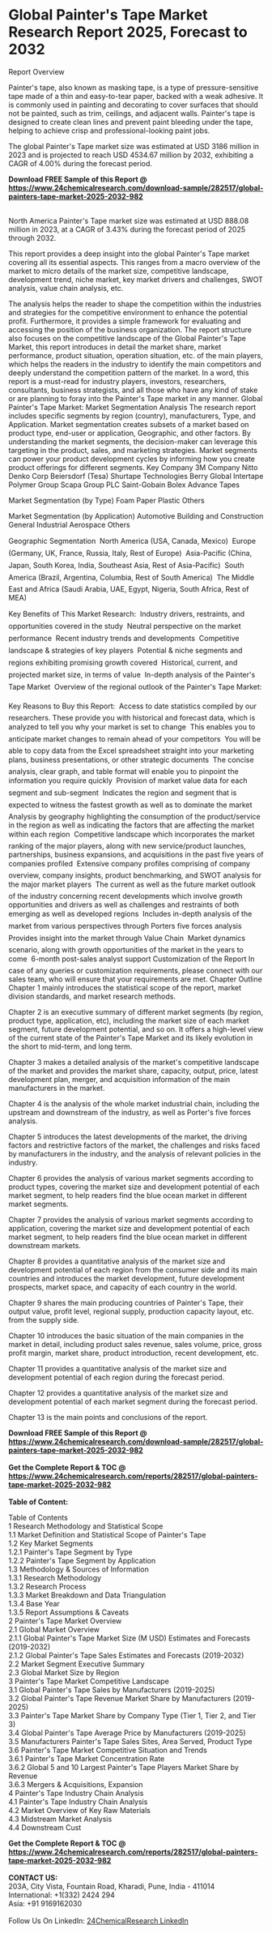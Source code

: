 <h1>Global Painter's Tape Market Research Report 2025, Forecast to 2032</h1><p>Report Overview</p><p>
Painter's tape, also known as masking tape, is a type of pressure-sensitive tape made of a thin and easy-to-tear paper, backed with a weak adhesive. It is commonly used in painting and decorating to cover surfaces that should not be painted, such as trim, ceilings, and adjacent walls. Painter's tape is designed to create clean lines and prevent paint bleeding under the tape, helping to achieve crisp and professional-looking paint jobs.</p><p>
The global Painter's Tape market size was estimated at USD 3186 million in 2023 and is projected to reach USD 4534.67 million by 2032, exhibiting a CAGR of 4.00% during the forecast period.</p><div><b>Download FREE Sample of this Report @ 
            <a href="https://www.24chemicalresearch.com/download-sample/282517/global-painters-tape-market-2025-2032-982">
            https://www.24chemicalresearch.com/download-sample/282517/global-painters-tape-market-2025-2032-982</a></b></div><br><p>
North America Painter's Tape market size was estimated at USD 888.08 million in 2023, at a CAGR of 3.43% during the forecast period of 2025 through 2032.</p><p>
This report provides a deep insight into the global Painter's Tape market covering all its essential aspects. This ranges from a macro overview of the market to micro details of the market size, competitive landscape, development trend, niche market, key market drivers and challenges, SWOT analysis, value chain analysis, etc.</p><p>
The analysis helps the reader to shape the competition within the industries and strategies for the competitive environment to enhance the potential profit. Furthermore, it provides a simple framework for evaluating and accessing the position of the business organization. The report structure also focuses on the competitive landscape of the Global Painter's Tape Market, this report introduces in detail the market share, market performance, product situation, operation situation, etc. of the main players, which helps the readers in the industry to identify the main competitors and deeply understand the competition pattern of the market.
In a word, this report is a must-read for industry players, investors, researchers, consultants, business strategists, and all those who have any kind of stake or are planning to foray into the Painter's Tape market in any manner.
Global Painter's Tape Market: Market Segmentation Analysis
The research report includes specific segments by region (country), manufacturers, Type, and Application. Market segmentation creates subsets of a market based on product type, end-user or application, Geographic, and other factors. By understanding the market segments, the decision-maker can leverage this targeting in the product, sales, and marketing strategies. Market segments can power your product development cycles by informing how you create product offerings for different segments.
Key Company
3M Company
Nitto Denko Corp
Beiersdorf (Tesa)
Shurtape Technologies
Berry Global
Intertape Polymer Group
Scapa Group PLC
Saint-Gobain
Bolex
Advance Tapes</p><p>
Market Segmentation (by Type)
Foam
Paper
Plastic
Others</p><p>
Market Segmentation (by Application)
Automotive
Building and Construction
General Industrial
Aerospace
Others</p><p>
Geographic Segmentation
 North America (USA, Canada, Mexico)
 Europe (Germany, UK, France, Russia, Italy, Rest of Europe)
 Asia-Pacific (China, Japan, South Korea, India, Southeast Asia, Rest of Asia-Pacific)
 South America (Brazil, Argentina, Columbia, Rest of South America)
 The Middle East and Africa (Saudi Arabia, UAE, Egypt, Nigeria, South Africa, Rest of MEA)</p><p>
Key Benefits of This Market Research:
 Industry drivers, restraints, and opportunities covered in the study
 Neutral perspective on the market performance
 Recent industry trends and developments
 Competitive landscape &amp; strategies of key players
 Potential &amp; niche segments and regions exhibiting promising growth covered
 Historical, current, and projected market size, in terms of value
 In-depth analysis of the Painter's Tape Market
 Overview of the regional outlook of the Painter's Tape Market:</p><p>
Key Reasons to Buy this Report:
 Access to date statistics compiled by our researchers. These provide you with historical and forecast data, which is analyzed to tell you why your market is set to change
 This enables you to anticipate market changes to remain ahead of your competitors
 You will be able to copy data from the Excel spreadsheet straight into your marketing plans, business presentations, or other strategic documents
 The concise analysis, clear graph, and table format will enable you to pinpoint the information you require quickly
 Provision of market value data for each segment and sub-segment
 Indicates the region and segment that is expected to witness the fastest growth as well as to dominate the market
 Analysis by geography highlighting the consumption of the product/service in the region as well as indicating the factors that are affecting the market within each region
 Competitive landscape which incorporates the market ranking of the major players, along with new service/product launches, partnerships, business expansions, and acquisitions in the past five years of companies profiled
 Extensive company profiles comprising of company overview, company insights, product benchmarking, and SWOT analysis for the major market players
 The current as well as the future market outlook of the industry concerning recent developments which involve growth opportunities and drivers as well as challenges and restraints of both emerging as well as developed regions
 Includes in-depth analysis of the market from various perspectives through Porters five forces analysis
 Provides insight into the market through Value Chain
 Market dynamics scenario, along with growth opportunities of the market in the years to come
 6-month post-sales analyst support
Customization of the Report
In case of any queries or customization requirements, please connect with our sales team, who will ensure that your requirements are met.
Chapter Outline
Chapter 1 mainly introduces the statistical scope of the report, market division standards, and market research methods.</p><p>
Chapter 2 is an executive summary of different market segments (by region, product type, application, etc), including the market size of each market segment, future development potential, and so on. It offers a high-level view of the current state of the Painter's Tape Market and its likely evolution in the short to mid-term, and long term.</p><p>
Chapter 3 makes a detailed analysis of the market's competitive landscape of the market and provides the market share, capacity, output, price, latest development plan, merger, and acquisition information of the main manufacturers in the market.</p><p>
Chapter 4 is the analysis of the whole market industrial chain, including the upstream and downstream of the industry, as well as Porter's five forces analysis.</p><p>
Chapter 5 introduces the latest developments of the market, the driving factors and restrictive factors of the market, the challenges and risks faced by manufacturers in the industry, and the analysis of relevant policies in the industry.</p><p>
Chapter 6 provides the analysis of various market segments according to product types, covering the market size and development potential of each market segment, to help readers find the blue ocean market in different market segments.</p><p>
Chapter 7 provides the analysis of various market segments according to application, covering the market size and development potential of each market segment, to help readers find the blue ocean market in different downstream markets.</p><p>
Chapter 8 provides a quantitative analysis of the market size and development potential of each region from the consumer side and its main countries and introduces the market development, future development prospects, market space, and capacity of each country in the world.</p><p>
Chapter 9 shares the main producing countries of Painter's Tape, their output value, profit level, regional supply, production capacity layout, etc. from the supply side.</p><p>
Chapter 10 introduces the basic situation of the main companies in the market in detail, including product sales revenue, sales volume, price, gross profit margin, market share, product introduction, recent development, etc.</p><p>
Chapter 11 provides a quantitative analysis of the market size and development potential of each region during the forecast period.</p><p>
Chapter 12 provides a quantitative analysis of the market size and development potential of each market segment during the forecast period.</p><p>
Chapter 13 is the main points and conclusions of the report.</p><p>
</p><div><b>Download FREE Sample of this Report @ 
            <a href="https://www.24chemicalresearch.com/download-sample/282517/global-painters-tape-market-2025-2032-982">
            https://www.24chemicalresearch.com/download-sample/282517/global-painters-tape-market-2025-2032-982</a></b></div><br><div><b>Get the Complete Report & TOC @ 
            <a href="https://www.24chemicalresearch.com/reports/282517/global-painters-tape-market-2025-2032-982">
            https://www.24chemicalresearch.com/reports/282517/global-painters-tape-market-2025-2032-982</a></b></div><br>
            <b>Table of Content:</b><p>Table of Contents<br />
1 Research Methodology and Statistical Scope<br />
1.1 Market Definition and Statistical Scope of Painter's Tape<br />
1.2 Key Market Segments<br />
1.2.1 Painter's Tape Segment by Type<br />
1.2.2 Painter's Tape Segment by Application<br />
1.3 Methodology & Sources of Information<br />
1.3.1 Research Methodology<br />
1.3.2 Research Process<br />
1.3.3 Market Breakdown and Data Triangulation<br />
1.3.4 Base Year<br />
1.3.5 Report Assumptions & Caveats<br />
2 Painter's Tape Market Overview<br />
2.1 Global Market Overview<br />
2.1.1 Global Painter's Tape Market Size (M USD) Estimates and Forecasts (2019-2032)<br />
2.1.2 Global Painter's Tape Sales Estimates and Forecasts (2019-2032)<br />
2.2 Market Segment Executive Summary<br />
2.3 Global Market Size by Region<br />
3 Painter's Tape Market Competitive Landscape<br />
3.1 Global Painter's Tape Sales by Manufacturers (2019-2025)<br />
3.2 Global Painter's Tape Revenue Market Share by Manufacturers (2019-2025)<br />
3.3 Painter's Tape Market Share by Company Type (Tier 1, Tier 2, and Tier 3)<br />
3.4 Global Painter's Tape Average Price by Manufacturers (2019-2025)<br />
3.5 Manufacturers Painter's Tape Sales Sites, Area Served, Product Type<br />
3.6 Painter's Tape Market Competitive Situation and Trends<br />
3.6.1 Painter's Tape Market Concentration Rate<br />
3.6.2 Global 5 and 10 Largest Painter's Tape Players Market Share by Revenue<br />
3.6.3 Mergers & Acquisitions, Expansion<br />
4 Painter's Tape Industry Chain Analysis<br />
4.1 Painter's Tape Industry Chain Analysis<br />
4.2 Market Overview of Key Raw Materials<br />
4.3 Midstream Market Analysis<br />
4.4 Downstream Cust</p><div><b>Get the Complete Report & TOC @ 
            <a href="https://www.24chemicalresearch.com/reports/282517/global-painters-tape-market-2025-2032-982">
            https://www.24chemicalresearch.com/reports/282517/global-painters-tape-market-2025-2032-982</a></b></div><br><b>CONTACT US:</b><br>
            203A, City Vista, Fountain Road, Kharadi, Pune, India - 411014<br>
            International: +1(332) 2424 294<br>
            Asia: +91 9169162030 <br><br>
            Follow Us On LinkedIn: <a href="https://www.linkedin.com/company/24chemicalresearch/">24ChemicalResearch LinkedIn</a>